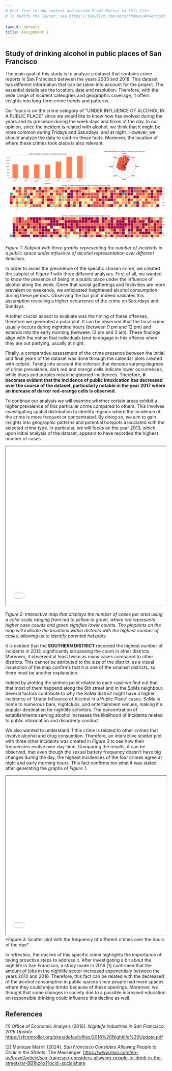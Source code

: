 ```yaml
---
# Feel free to add content and custom Front Matter to this file.
# To modify the layout, see https://jekyllrb.com/docs/themes/#overriding-theme-defaults

layout: default
title: Assignment 2
---
```


## Study of drinking alcohol in public places of San Francisco

The main goal of this study is to analyze a dataset that contains crime reports in San Francisco between the years 2003 and 2018. This dataset has different information that can be taken into account for the project. The essential details are the location, date and resolution. Therefore, with the wide range of incident cateogries and geographic coverage, it offers insights into long-term crime trends and patterns. 

Our foucs is on the crime category of "UNDER INFLUENCE OF ALCOHOL IN A PUBLIC PLACE" since we would like to know how has evolved during the years and its presence during the week days and times of the day. In our opinion, since the incident is related with alcohol, we think that it might be more common during Fridays and Saturdays, and at night. However, we should analyze the data to confirm these facts. Moreover, the location of where these crimes took place is also relevant.

![Alt text](images/plot_1.png)

*Figure 1: Subplot with three graphs representing the number of incidents in a public space under influence of alcohol representation over different timelines.*

In order to asses the prevalence of the specific chosen crime, we created the subplot of *Figure 1* with three different analyses. First of all, we wanted to know the presence of being in a public place under the influence of alcohol along the week. Given that social gatherings and festivities are more prevalent on weekends, we anticipated heightened alcohol consumption during these periods. Observing the bar plot, indeed validates this assumption revealing a higher occurrence of the crime on Saturdays and Sundays.

Another crucial aspect to evaluate was the timing of these offenses, therefore we generated a polar plot. It can be observed ithat the focal crime usually occurs during nighttime hours (between 9 pm and 12 pm) and extends into the early morning (between 12 pm and 3 am). These findings align with the notion that individuals tend to engage in this offense when they are out partying, usually at night.

Finally, a comparative assessment of the crime presence between the initial and final years of the dataset was done through the calendar plots created with *calplot*. Taking into account the colorbar that denotes varying degrees of crime prevalence, dark red and orange cells indicate lower occurrences, while blues and purples mean heightened incidences. Therefore, **it becomes evident that the incidence of public intoxication has decreased over the course of the dataset, particularly notable in the year 2017 where an increase of darker red-orange cells is observed**.

To continue our analysis we will examine whether certain areas exhibit a higher prevalence of this particular crime compared to others. This involves investigating spatial distribution to identify regions where the incidence of the crime is more frequent or concentrated. By doing so, we aim to gain insights into geographic patterns and potential hotspots associated with the selected crime type. In particular, we will focus on the year 2013, which, upon initial analysis of the dataset, appears to have recorded the highest number of cases.

<iframe src="images/crime_map_2013.html" width="100%" height="500px"></iframe>

*Figure 2: Interactive map that displays the number of cases per area using a color scale ranging from red to yellow to green, where red represents higher case counts and green signifies lower counts. The pinpoints on the map will indicate the locations within districts with the highest number of cases, allowing us to identify potential hotspots.*

It is evident that the **SOUTHERN DISTRICT** recorded the highest number of incidents in 2013, significantly surpassing the count in other districts. Moreover, it observed at least twice as many cases compared to other districts. This cannot be attributed to the size of the district, as a visual inspection of the map confirms that it is one of the smallest districts, so there must be another explanation.

Indeed by plotting the pinhole point related to each case we find out that that most of them happend along the 6th street and in the SoMa neighbour. Several factors contribute to why the SoMa district might have a higher incidence of 'Under Influence of Alcohol in a Public Place' cases. SoMa is home to numerous bars, nightclubs, and entertainment venues, making it a popular destination for nightlife activities. The concentration of establishments serving alcohol increases the likelihood of incidents related to public intoxication and disorderly conduct

We also wanted to understand if this crime is related to other crimes that involve alcohol and drug consumtion. Therefore, an interactive scatter plot with three other incidents was created in *Figure 3* to see how their frecuencies evolve over day-time. Comparing the results, it can be observed, that even though the sexual battery frequency doesn't have big changes during the day, the highest incidences of the four crimes agree at night and early morning hours. This fact confirms too what it was stated after generating the graphs of *Figure 1*. 

<iframe src="images/scatter_plot.html" width="100%" height="500px"></iframe>
*Figure 3: Scatter plot with the frequency of different crimes over the hours of the day*

In reflection, the decline of this specific crime highlights the importance of taking proactive steps to address it. After investigating a bit about the nightlife in San Francisco, a study made in 2016 [1] confirmed that the amount of jobs in the nightlife sector increased exponentialy between the years 2010 and 2016. Therefore, this fact can be related with the decreased of the alcohol consumption in public spaces since people had more spaces where they could enjoy drinks because of these openings. Moreover, we thought that some changes in society due to a possible increased education on responsible drinking could influence this decline as well.

## References

[1] Office of Economic Analysis (2016). *Nightlife Industries in San Francisco: 2016 Update.* https://sfcontroller.org/sites/default/files/2016%20Nightlife%20Update.pdf 

[2] Monique Merrill (2024). *San Francisco Considers Allowing People to Drink in the Streets*. The Messenger. https://www.msn.com/en-us/travel/article/san-francisco-considers-allowing-people-to-drink-in-the-streets/ar-BB1hz4x1?ocid=socialshare

